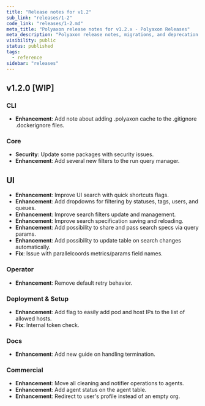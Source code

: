 ```yaml
---
title: "Release notes for v1.2"
sub_link: "releases/1-2"
code_link: "releases/1-2.md"
meta_title: "Polyaxon release notes for v1.2.x - Polyaxon Releases"
meta_description: "Polyaxon release notes, migrations, and deprecation notes for v1.2.x."
visibility: public
status: published
tags:
  - reference
sidebar: "releases"
---
```


## v1.2.0 [WIP]

### CLI

 * **Enhancement**: Add note about adding .polyaxon cache to the .gitignore .dockerignore files.

### Core

 * **Security**: Update some packages with security issues.
 * **Enhancement**: Add several new filters to the run query manager.

## UI

 * **Enhancement**: Improve UI search with quick shortcuts flags.
 * **Enhancement**: Add dropdowns for filtering by statuses, tags, users, and queues.
 * **Enhancement**: Improve search filters update and management.
 * **Enhancement**: Improve search specification saving and reloading.
 * **Enhancement**: Add possibility to share and pass search specs via query params.
 * **Enhancement**: Add possibility to update table on search changes automatically.
 * **Fix**: Issue with parallelcoords metrics/params field names.

### Operator

 * **Enhancement**: Remove default retry behavior.

### Deployment & Setup

 * **Enhancement**: Add flag to easily add pod and host IPs to the list of allowed hosts.
 * **Fix**: Internal token check.

### Docs

 * **Enhancement**: Add new guide on handling termination.

### Commercial

 * **Enhancement**: Move all cleaning and notifier operations to agents.
 * **Enhancement**: Add agent status on the agent table.
 * **Enhancement**: Redirect to user's profile instead of an empty org.
